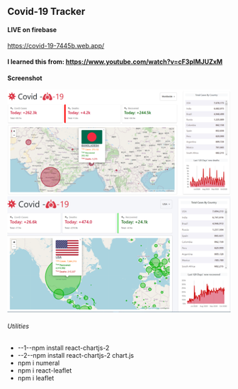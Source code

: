 ## Covid-19 Tracker
#### LIVE  on firebase
https://covid-19-7445b.web.app/
#### I learned this from: https://www.youtube.com/watch?v=cF3pIMJUZxM
#### Screenshot
<img src="https://github.com/alaminstore/covid-19-tracker/blob/main/screenshots/covid-19_by_Alamin.png">
<img src="https://github.com/alaminstore/covid-19-tracker/blob/main/screenshots/recovered_usa.png">


###### Utilities
<ul>
      <li>--1--npm install react-chartjs-2</li>
      <li>--2--npm install react-chartjs-2 chart.js</li>
      <li> npm i numeral</li>
      <li>npm i react-leaflet</li>
      <li>npm i leaflet </li>
 </ul>
